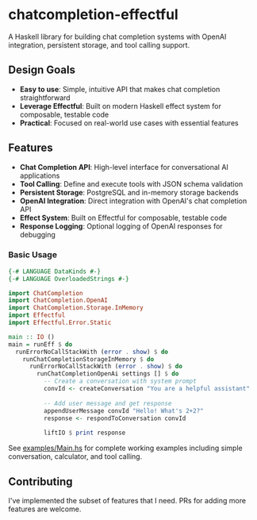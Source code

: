# chatcompletion-effectful

A Haskell library for building chat completion systems with OpenAI integration, persistent storage, and tool calling support.

## Design Goals

- **Easy to use**: Simple, intuitive API that makes chat completion straightforward
- **Leverage Effectful**: Built on modern Haskell effect system for composable, testable code
- **Practical**: Focused on real-world use cases with essential features

## Features

- **Chat Completion API**: High-level interface for conversational AI applications
- **Tool Calling**: Define and execute tools with JSON schema validation
- **Persistent Storage**: PostgreSQL and in-memory storage backends
- **OpenAI Integration**: Direct integration with OpenAI's chat completion API
- **Effect System**: Built on Effectful for composable, testable code
- **Response Logging**: Optional logging of OpenAI responses for debugging


### Basic Usage

```haskell
{-# LANGUAGE DataKinds #-}
{-# LANGUAGE OverloadedStrings #-}

import ChatCompletion
import ChatCompletion.OpenAI
import ChatCompletion.Storage.InMemory
import Effectful
import Effectful.Error.Static

main :: IO ()
main = runEff $ do
  runErrorNoCallStackWith (error . show) $ do
    runChatCompletionStorageInMemory $ do
      runErrorNoCallStackWith (error . show) $ do
        runChatCompletionOpenAi settings [] $ do
          -- Create a conversation with system prompt
          convId <- createConversation "You are a helpful assistant"
          
          -- Add user message and get response
          appendUserMessage convId "Hello! What's 2+2?"
          response <- respondToConversation convId
          
          liftIO $ print response
```

See [examples/Main.hs](examples/Main.hs) for complete working examples including simple conversation, calculator, and tool calling.


## Contributing

I've implemented the subset of features that I need. PRs for adding more features are welcome.

